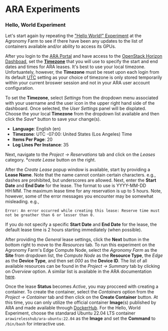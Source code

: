 # ARA Experiments

### Hello, World Experiment

Let's start again by repeating the ["Hello World!" Experiment](https://arawireless.readthedocs.io/en/latest/ara_experiments/ara_hello_world.html#hello-world-experiment) at the Agronomy Farm to see if there have been any updates to the list of containers available and/or ability to access its GPUs. 

After you login to the [ARA Portal](https://portal.arawireless.org) and have access to the [OpenStack Horizon Dashboad](https://docs.openstack.org/horizon/latest), set the [**Timezone**](https://arawireless.readthedocs.io/en/latest/getting_started/started_with_ara_portal.html#setting-the-user-time-zone) that you will use to specify the start and end dates and times for ARA leases. It's best to use your local timezone. Unfortuantely, however, the **Timezone** must be reset upon each login from its default [UTC](https://en.wikipedia.org/wiki/Coordinated_Universal_Time) setting as your choice of timezone is only stored temporarily within your current broswer session and not in your ARA user account configuration. 

To set the **Timezone**, select *Settings* from the dropdown menu associated with your username and the user icon in the upper right hand side of the dashboard. Once selected, the *User Settings* panel will be displated. Choose  the your local **Timezone** from the dropdown list available and then click the *Save** button to save your change(s).

- **Language**: English (en)
- **Timezone**: UTC -07:00: United States (Los Angeles) Time
- **Items Per Page**: 20
- **Log Lines Per Instance**: 35

Next, navigate to the *Project -> Reservations* tab and click on the *Leases* category.  **create Lease* button on the right. 

After the *Create Lease* popup window is available, start by providing a **Lease Name**. Note that the name cannot contain certain characters. e.g., dashes are prohibited, but underscores are allowed. Next, enter the **Start Date** and **End Date** for the lease. The format to use is YYYY-MM-DD HH:MM. The maximum lease time for any reservation is up to 5 hours. Note, however, some of the error messages you encounter may be somewhat misleading. e.g., 
```
Error: An error occurred while creating this lease: Reserve time must not be greather than 6 or lesser than 0.
```
If you do not specify a specific **Start Date** and **End Date** for the lease, the default lease time is 2 hours starting immediately (when possible). 

After providing the *General* lease settings, click the **Next** button in the bottom right to move to the *Resources* tab. To run this experiment on the Agronomy Farm's Edge Compute Node, select the *Agronomy Farm* as the **Site** from dropdown list, the *Compute Node* as the **Resource Type**, the *Edge* as the **Device Type**, and then set *000* as the **Device ID**. The list of all available resources can be found in the *Project -> Summary* tab by clicking on *Overview*  option. A similar list is available in the ARA documentation [here](https://arawireless.readthedocs.io/en/latest/ara_technical_manual/ara_resource_specification.html).

Once the lease **Status** becomes *Active*, you may procceed with creating a container. To create the container, select the *Containers* option from the *Project -> Container* tab and then click on the **Create Container** button. At this time, you can only utilize the official container **Image**(s)  published by ARA and made available through [DockerHub](https://hub.docker.com/u/arawirelesshub). For the Hello, World Experiment, choose the standarad Ubuntu 22.04 LTS container `arawirelesshub/ara-ubuntu:22.04` as the **Image** and set the **Command** to `/bin/bash` for interactive use. 
